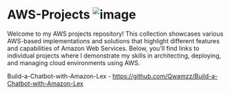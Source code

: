 # AWS-Projects  ![image](https://github.com/user-attachments/assets/dbf5d2c9-4ae3-4984-8b97-380e57094a06)

Welcome to my AWS projects repository! This collection showcases various AWS-based implementations and solutions that highlight different features and capabilities of Amazon Web Services. Below, you'll find links to individual projects where I demonstrate my skills in architecting, deploying, and managing cloud environments using AWS.

Build-a-Chatbot-with-Amazon-Lex - https://github.com/Qwamzz/Build-a-Chatbot-with-Amazon-Lex
